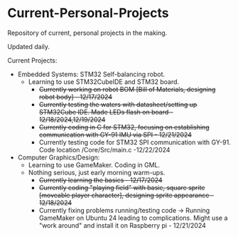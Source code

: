 # Current-Personal-Projects
Repository of current, personal projects in the making.

Updated daily.

Current Projects:

* Embedded Systems: STM32 Self-balancing robot.
  - Learning to use STM32CubeIDE and STM32 board.
    - <del>Currently working on robot BOM [Bill of Materials, designing robot body] - 12/17/2024</del>
    - <del>Currently testing the waters with datasheet/setting up STM32Cube IDE. Made LEDs flash on board - 12/18/2024,12/19/2024</del>
    - <del>Currently coding in C for STM32, focusing on establishing communication with GY-91 IMU via SPI - 12/21/2024</del>
    - Currently testing code for STM32 SPI communication with GY-91. Code location /Core/Src/main.c -12/22/2024
* Computer Graphics/Design:
  - Learning to use GameMaker. Coding in GML.
  - Nothing serious, just early morning warm-ups.
    - <del>Currently learning the basics - 12/17/2024</del>
    - <del>Currently coding "playing field" with basic, square sprite [moveable player character], designing sprite appearance - 12/18/2024</del>
    - Currently fixing problems running/testing code -> Running GameMaker on Ubuntu 24 leading to complications. Might use a "work around" and install it on Raspberry pi - 12/21/2024
